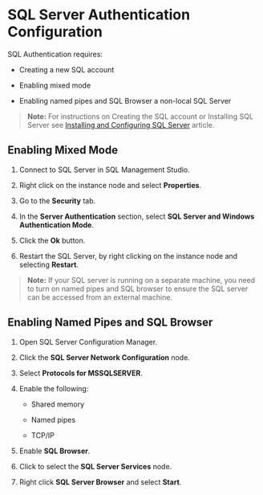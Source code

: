 [title]: # (SQL Server Authentication Configuration)
[tags]: # (Setup,Install,sql,authentication)
[priority]: # (1000)

# SQL Server Authentication Configuration

SQL Authentication requires:

- Creating a new SQL account

- Enabling mixed mode

- Enabling named pipes and SQL Browser a non-local SQL Server

> **Note:** For instructions on Creating the SQL account or Installing SQL Server see [Installing and Configuring SQL Server](../installing-sql-server/index.md) article.

## Enabling Mixed Mode

1. Connect to SQL Server in SQL Management Studio.

1. Right click on the instance node and select **Properties**.

1. Go to the **Security** tab.

1. In the **Server Authentication** section, select **SQL Server and Windows Authentication Mode**.

1. Click the **Ok** button.

1. Restart the SQL Server, by right clicking on the instance node and selecting **Restart**.

> **Note:** If your SQL server is running on a separate machine, you need to turn on named pipes and SQL browser to ensure the SQL server can be accessed from an external machine.

## Enabling Named Pipes and SQL Browser

1. Open SQL Server Configuration Manager.

1. Click the **SQL Server Network Configuration** node.

1. Select **Protocols for MSSQLSERVER**.

1. Enable the following:

   - Shared memory

   - Named pipes

   - TCP/IP

1. Enable **SQL Browser**.

1. Click to select the **SQL Server Services** node.

1. Right click **SQL Server Browser** and select **Start**.
